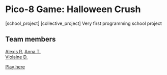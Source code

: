 # Pico-8 Game: Halloween Crush
[school_project] [collective_project]
Very first programming school project
## Team members
[Alexis R.](https://github.com/realalexis)
[Anna T.](https://github.com/annatehiva)  
[Violaine D.](https://github.com/violaine-drt)  

[Play here](https://www.lexaloffle.com/bbs/?tid=54887)
